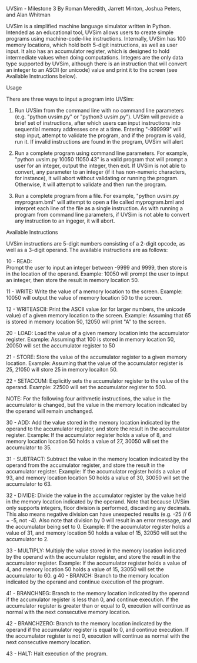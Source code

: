 UVSim - Milestone 3
By Roman Meredith, Jarrett Minton, Joshua Peters, and Alan Whitman

UVSim is a simplified machine language simulator written in Python. Intended as an educational tool, UVSim allows 
users to create simple programs using machine-code-like instructions. Internally, UVSim has 100 memory locations,
which hold both 5-digit instructions, as well as user input. It also has an accumulator register, which is designed
to hold intermediate values when doing computations. Integers are the only data type supported by UVSim, although
there is an instruction that will convert an integer to an ASCII (or unicode) value and print it to the screen (see 
Available Instructions below).

Usage

There are three ways to input a program into UVSim:

1.  Run UVSim from the command line with no command line parameters (e.g. "python uvsim.py" or "python3 uvsim.py"). 
    UVSim will provide a brief set of instructions, after which users can input instructions into sequential memory 
    addresses one at a time. Entering "-999999" will stop input, attempt to validate the program, and if the program 
    is valid, run it. If invalid instructions are found in the program, UVSim will alert

2.  Run a complete program using command line parameters. For example, "python uvsim.py 10050 11050 43" is a valid
    program that will prompt a user for an integer, output the integer, then exit. If UVSim is not able to convert,
    any parameter to an integer (if it has non-numeric characters, for instance), it will abort without validating or 
    running the program. Otherwise, it will attempt to validate and then run the program.

3.  Run a complete program from a file. For example, "python uvsim.py myprogram.bml" will attempt to open a file called 
    myprogram.bml and interpret each line of the file as a single instruction. As with running a program from command
    line parameters, if UVSim is not able to convert any instruction to an ingeger, it will abort.


Available Instructions

UVSim instructions are 5-digit numbers consisting of a 2-digit opcode, as well as a 3-digit operand. The available
instructions are as follows:

10 - READ:      
Prompt the user to input an integer between -9999 and 9999, then store is in the location of the operand.
Example: 10050 will prompt the user to input an integer, then store the result in memory location 50.

11 - WRITE:
Write the value of a memory location to the screen.
Example: 10050 will output the value of memory location 50 to the screen.

12 - WRITEASCII: 
Print the ASCII value (or for larger numbers, the unicode value) of a given memory location to the screen.
Example: Assuming that 65 is stored in memory location 50, 12050 will print "A" to the screen.

20 - LOAD:
Load the value of a given memory location into the accumulator register.
Example: Assuming that 100 is stored in memory location 50, 20050 will set the accumulator register to 50

21 - STORE:
Store the value of the accumulator register to a given memory location.
Example: Assuming that the value of the accumulator register is 25, 21050 will store 25 in memory locaiton 50.

22 - SETACCUM:
Explicitly sets the accumulator register to the value of the operand.
Example: 22500 will set the accumulator register to 500.

NOTE: For the following four arithmetic instructions, the value in the accumulator is changed, but the value
in the memory location indicated by the operand will remain unchanged.

30 - ADD:
Add the value stored in the memory location indicated by the operand to the accumulator register, and store
the result in the accumulator register.
Example: If the accumulator register holds a value of 8, and memory location location 50 holds a value of 27, 
30050 will set the accumulator to 35.

31 - SUBTRACT:
Subtract the value in the memory location indicated by the operand from the accumulator register, and store
the result in the accumulator register.
Example: If the accumulator register holds a value of 93, and memory location location 50 holds a value of 30, 
30050 will set the accumulator to 63.

32 - DIVIDE:
Divide the value in the accumulator register by the value held in the memory location indicated by the operand.
Note that because UVSim only supports integers, floor division is performed, discarding any decimals. This also 
means negative division can have unexpected results (e.g. -25 // 6 = -5, not -4). Also note that division by 0 
will result in an error message, and the accumulator being set to 0.
Example: If the accumulator register holds a value of 31, and memory location 50 holds a value of 15, 32050 will
set the accumulator to 2.

33 - MULTIPLY:
Multiply the value stored in the memory location indicated by the operand with the accumulator register, and store
the result in the accumulator register.
Example: If the accumulator register holds a value of 4, and memory location 50 holds a value of 15, 33050 will
set the accumulator to 60.
g
40 - BRANCH:
Branch to the memory location indicated by the operand and continue execution of the program.

41 - BRANCHNEG:
Branch to the memory location indicated by the operand if the accumulator register is less than 0, and continue
execution. If the accumulator register is greater than or equal to 0, execution will continue as normal with the 
next consecutive memory location.

42 - BRANCHZERO:
Branch to the memory location indicated by the operand if the accumulator register is equal to 0, and continue
execution. If the accumulator register is not 0, execution will continue as normal with the 
next consecutive memory location.

43 - HALT:
Halt execution of the program.
